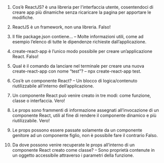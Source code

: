 1. Cos’è ReactJS?
è una libreria per l'interfaccia utente, cosentendoci di creare app più dinamiche senza ricaricare la pagina per apportare le modifiche.

2. ReactJS è un framework, non una libreria.
Falso!

3. Il file package.json contiene…
– Molte informazioni utili, come ad esempio l’elenco di tutte le dipendenze richieste dall’applicazione.

4. create-react-app è l’unico modo possibile per creare un’applicazione React.
Falso!

5. Qual è il comando da lanciare nel terminale per creare una nuova create-react-app con nome “test”?
– npx create-react-app test.

6. Cos’è un componente React?
– Un blocco di logica/contenuto riutilizzabile all’interno dell’applicazione.

7. Un componente React può venire creato in tre modi: come funzione, classe o interfaccia.
Vero!

8. Le props sono frammenti di informazione assegnati all’invocazione di un componente React, utili al fine di rendere il componente dinamico e più riutilizzabile.
Vero!

9. Le props possono essere passate solamente da un componente genitore ad un componente figlio, non è possibile fare il contrario
Falso.

10. Da dove possono venire recuperate le props all’interno di un componente React creato come classe?
– Sono proprietà contenute in un oggetto accessibile attraverso i parametri della funzione.